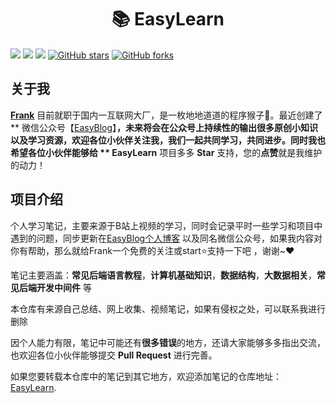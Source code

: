 <p align="center">
<h1 align="center">📚 EasyLearn</h1>
<a href="#"><img src="https://img.shields.io/badge/license-Apache--2.0-blue"></a>
<a href=#><img src="https://img.shields.io/badge/Java-%E9%9D%A2%E8%AF%95%E6%8C%87%E5%8D%97-orange"></a>
<a href="http://image.easyblog.top/16302931798554baf4272-1394-421b-8ea5-f5238fb39db4.jpg"><img src="https://img.shields.io/badge/%E5%85%AC%E4%BC%97%E5%8F%B7-easyblog-green"></a>
<a href="https://github.com/LoverITer/EasyLearn/stargazers"><img alt="GitHub stars" src="https://img.shields.io/github/stars/LoverITer/EasyLearn"></a>
<a href="https://github.com/LoverITer/EasyLearn/network"><img alt="GitHub forks" src="https://img.shields.io/github/forks/LoverITer/EasyLearn"></a>
</p>

## 关于我

[**Frank**]() 目前就职于国内一互联网大厂，是一枚地地道道的程序猴子🐶。最近创建了 **
微信公众号【[EasyBlog](http://image.easyblog.top/16302931798554baf4272-1394-421b-8ea5-f5238fb39db4.jpg)】**，未来将会在公众号上持续性的输出很多原创小知识以及学习资源，欢迎各位小伙伴关注我，我们一起共同学习，共同进步。同时我也希望各位小伙伴能够给 **
EasyLearn** 项目多多 **Star** 支持，您的**点赞**就是我维护的动力！

## 项目介绍

个人学习笔记，主要来源于B站上视频的学习，同时会记录平时一些学习和项目中遇到的问题，同步更新在[EasyBlog个人博客](http://www.easyblog.top/)
以及同名微信公众号，如果我内容对你有帮助，那么就给Frank一个免费的关注或start⭐支持一下吧 ，谢谢~❤️

笔记主要涵盖：**常见后端语言教程**，**计算机基础知识**，**数据结构**，**大数据相关**，**常见后端开发中间件** 等

本仓库有来源自己总结、网上收集、视频笔记，如果有侵权之处，可以联系我进行删除

因个人能力有限，笔记中可能还有**很多错误**的地方，还请大家能够多多指出交流，也欢迎各位小伙伴能够提交 **Pull Request** 进行完善。

如果您要转载本仓库中的笔记到其它地方，欢迎添加笔记的仓库地址：[EasyLearn](https://github.com/LoverITer/EasyLearn.git).

